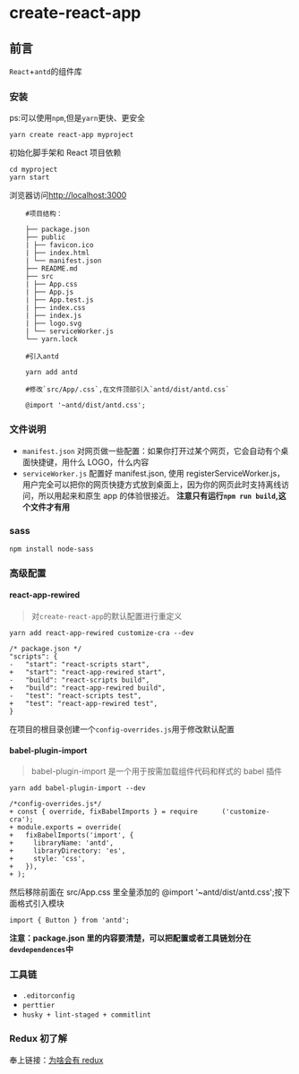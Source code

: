 # create-react-app

## 前言

`React`+`antd`的组件库

### 安装

ps:可以使用`npm`,但是`yarn`更快、更安全

    yarn create react-app myproject

初始化脚手架和 React 项目依赖

    cd myproject
    yarn start

浏览器访问[http://localhost:3000](http://localhost:3000)

```
    #项目结构：

    ├── package.json
    ├── public
    | ├── favicon.ico
    | ├── index.html
    | └── manifest.json
    ├── README.md
    ├── src
    | ├── App.css
    | ├── App.js
    | ├── App.test.js
    | ├── index.css
    | ├── index.js
    | ├── logo.svg
    | └── serviceWorker.js
    └── yarn.lock

    #引入antd

    yarn add antd

    #修改`src/App/.css`,在文件顶部引入`antd/dist/antd.css`

    @import '~antd/dist/antd.css';
```

### 文件说明

- `manifest.json`
  对网页做一些配置：如果你打开过某个网页，它会自动有个桌面快捷键，用什么 LOGO，什么内容
- `serviceWorker.js`
  配置好 manifest.json, 使用 registerServiceWorker.js，用户完全可以把你的网页快捷方式放到桌面上，因为你的网页此时支持离线访问，所以用起来和原生 app 的体验很接近。
  **注意只有运行`npm run build`,这个文件才有用**

### sass

    npm install node-sass

### 高级配置

#### react-app-rewired

> 对`create-react-app`的默认配置进行重定义

    yarn add react-app-rewired customize-cra --dev

    /* package.json */
    "scripts": {
    -   "start": "react-scripts start",
    +   "start": "react-app-rewired start",
    -   "build": "react-scripts build",
    +   "build": "react-app-rewired build",
    -   "test": "react-scripts test",
    +   "test": "react-app-rewired test",
    }

在项目的根目录创建一个`config-overrides.js`用于修改默认配置

#### babel-plugin-import

> babel-plugin-import 是一个用于按需加载组件代码和样式的 babel 插件

    yarn add babel-plugin-import --dev

    /*config-overrides.js*/
    + const { override, fixBabelImports } = require      ('customize-cra');
    + module.exports = override(
    +   fixBabelImports('import', {
    +     libraryName: 'antd',
    +     libraryDirectory: 'es',
    +     style: 'css',
    +   }),
    + );

然后移除前面在 src/App.css 里全量添加的 @import '~antd/dist/antd.css';按下面格式引入模块

    import { Button } from 'antd';

**注意：package.json 里的内容要清楚，可以把配置或者工具链划分在`devdependences`中**

### 工具链

- `.editorconfig`
- `perttier`
- `husky + lint-staged + commitlint`

### Redux 初了解

奉上链接：[为啥会有 redux](https://www.zhihu.com/question/41312576/answer/90782136)
